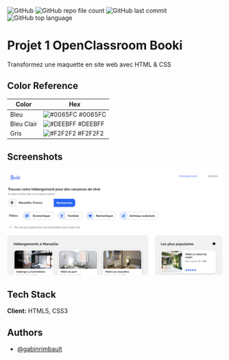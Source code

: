 ![GitHub](https://img.shields.io/github/license/GabinRimbault/Booki) ![GitHub repo file count](https://img.shields.io/github/directory-file-count/GabinRimbault/Booki)  ![GitHub last commit](https://img.shields.io/github/last-commit/GabinRimbault/Booki) ![GitHub top language](https://img.shields.io/github/languages/top/GabinRimbault/Booki)

# Projet 1 OpenClassroom Booki

Transformez une maquette en site web avec HTML & CSS

## Color Reference

| Color      | Hex                                                                  |
|------------|----------------------------------------------------------------------|
| Bleu       | ![#0065FC](https://via.placeholder.com/15/0065FC/0065FC.png) #0065FC |
| Bleu Clair | ![#DEEBFF](https://via.placeholder.com/15/DEEBFF/DEEBFF.png) #DEEBFF |
| Gris       | ![#F2F2F2](https://via.placeholder.com/15/F2F2F2/F2F2F2.png) #F2F2F2 |

## Screenshots

![App Screenshot](https://github.com/GabinRimbault/Booki/blob/dev/images/Booki.png)

## Tech Stack

**Client:** HTML5, CSS3

## Authors

- [@gabinrimbault](https://github.com/GabinRimbault)
